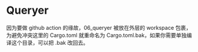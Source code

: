 # Queryer

因为要做 github action 的缘故，06_queryer 被放在外层的 workspace 包裹，为避免冲突这里的 Cargo.toml 就重命名为 Cargo.toml.bak，如果你需要单独编译这个目录，可以把 .bak 改回去。
